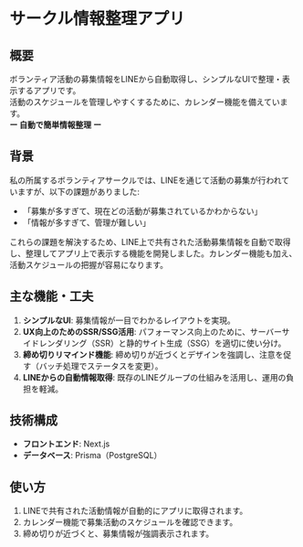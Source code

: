 # サークル情報整理アプリ

## 概要
ボランティア活動の募集情報をLINEから自動取得し、シンプルなUIで整理・表示するアプリです。  
活動のスケジュールを管理しやすくするために、カレンダー機能を備えています。  
**ー 自動で簡単情報整理 ー**

## 背景
私の所属するボランティアサークルでは、LINEを通じて活動の募集が行われていますが、以下の課題がありました:
- 「募集が多すぎて、現在どの活動が募集されているかわからない」
- 「情報が多すぎて、管理が難しい」

これらの課題を解決するため、LINE上で共有された活動募集情報を自動で取得し、整理してアプリ上で表示する機能を開発しました。カレンダー機能も加え、活動スケジュールの把握が容易になります。

## 主な機能・工夫
1. **シンプルなUI**: 募集情報が一目でわかるレイアウトを実現。
2. **UX向上のためのSSR/SSG活用**: パフォーマンス向上のために、サーバーサイドレンダリング（SSR）と静的サイト生成（SSG）を適切に使い分け。
3. **締め切りリマインド機能**: 締め切りが近づくとデザインを強調し、注意を促す（バッチ処理でステータスを変更）。
4. **LINEからの自動情報取得**: 既存のLINEグループの仕組みを活用し、運用の負担を軽減。

## 技術構成
- **フロントエンド**: Next.js
- **データベース**: Prisma（PostgreSQL）

## 使い方
1. LINEで共有された活動情報が自動的にアプリに取得されます。
2. カレンダー機能で募集活動のスケジュールを確認できます。
3. 締め切りが近づくと、募集情報が強調表示されます。
